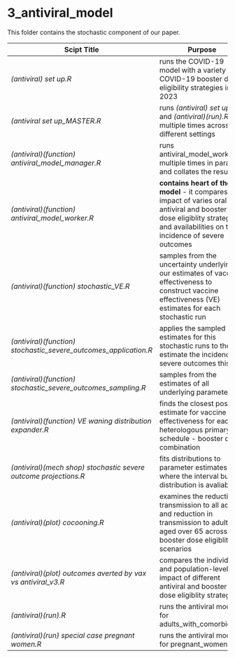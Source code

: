# 3_antiviral_model

This folder contains the stochastic component of our paper.

|Scipt Title| Purpose | 
| ----------- | ----------- |
*(antiviral) set up.R* | runs the COVID-19 model with a variety of COVID-19 booster dose eligibility strategies in 2023
*(antiviral set up_MASTER.R* | runs *(antiviral) set up.R* and *(antiviral)(run).R* multiple times across our different settings
*(antiviral)(function) antiviral_model_manager.R*  | runs antiviral_model_worker multiple times in parallel and collates the results
*(antiviral)(function) antiviral_model_worker.R* | **contains heart of the model** - it compares the impact of varies oral antiviral and booster dose eligiblity strategies and availabilities on the incidence of severe outcomes
*(antiviral)(function) stochastic_VE.R* | samples from the uncertainty underlying our estimates of vaccine effectiveness to construct vaccine effectiveness (VE) estimates for each stochastic run
*(antiviral)(function) stochastic_severe_outcomes_application.R* | applies the sampled estimates for this stochastic runs to the estimate the incidence of severe outcomes this run
*(antiviral)(function) stochastic_severe_outcomes_sampling.R* | samples from the estimates of all underlying parameters
*(antiviral)(function) VE waning distribution expander.R* | finds the closest possible estimate for vaccine effectiveness for each heterologous primary schedule - booster dose combination
*(antiviral)(mech shop) stochastic severe outcome projections.R* | fits distributions to parameter estimates where the interval but not distribution is avaliable
*(antiviral)(plot) cocooning.R* | examines the reduction in transmission to all adults, and reduction in transmission to adults aged over 65 across our booster dose eligiblity scenarios
*(antiviral)(plot) outcomes averted by vax vs antiviral_v3.R* | compares the individual- and population-level impact of different antiviral and booster dose eligiblity strategies
*(antiviral)(run).R* | runs the antiviral model for adults_with_comorbidities
*(antiviral)(run) special case pregnant women.R* | runs the antiviral model for pregnant_women
